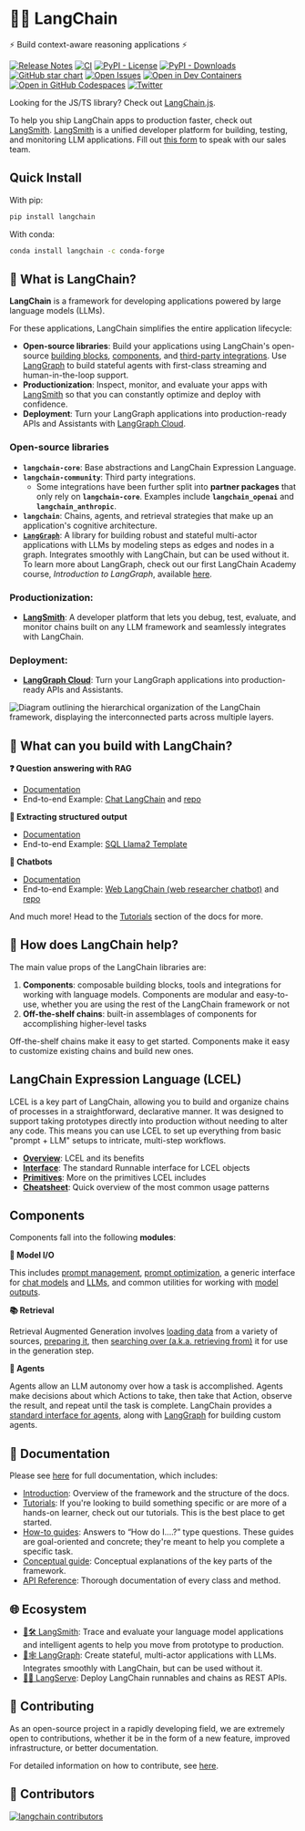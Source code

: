 # 🦜️🔗 LangChain

⚡ Build context-aware reasoning applications ⚡

[![Release Notes](https://img.shields.io/github/release/langchain-ai/langchain?style=flat-square)](https://github.com/langchain-ai/langchain/releases)
[![CI](https://github.com/langchain-ai/langchain/actions/workflows/check_diffs.yml/badge.svg)](https://github.com/langchain-ai/langchain/actions/workflows/check_diffs.yml)
[![PyPI - License](https://img.shields.io/pypi/l/langchain-core?style=flat-square)](https://opensource.org/licenses/MIT)
[![PyPI - Downloads](https://img.shields.io/pypi/dm/langchain-core?style=flat-square)](https://pypistats.org/packages/langchain-core)
[![GitHub star chart](https://img.shields.io/github/stars/langchain-ai/langchain?style=flat-square)](https://star-history.com/#langchain-ai/langchain)
[![Open Issues](https://img.shields.io/github/issues-raw/langchain-ai/langchain?style=flat-square)](https://github.com/langchain-ai/langchain/issues)
[![Open in Dev Containers](https://img.shields.io/static/v1?label=Dev%20Containers&message=Open&color=blue&logo=visualstudiocode&style=flat-square)](https://vscode.dev/redirect?url=vscode://ms-vscode-remote.remote-containers/cloneInVolume?url=https://github.com/langchain-ai/langchain)
[![Open in GitHub Codespaces](https://github.com/codespaces/badge.svg)](https://codespaces.new/langchain-ai/langchain)
[![Twitter](https://img.shields.io/twitter/url/https/twitter.com/langchainai.svg?style=social&label=Follow%20%40LangChainAI)](https://twitter.com/langchainai)

Looking for the JS/TS library? Check out [LangChain.js](https://github.com/langchain-ai/langchainjs).

To help you ship LangChain apps to production faster, check out [LangSmith](https://smith.langchain.com).
[LangSmith](https://smith.langchain.com) is a unified developer platform for building, testing, and monitoring LLM applications.
Fill out [this form](https://www.langchain.com/contact-sales) to speak with our sales team.

## Quick Install

With pip:

```bash
pip install langchain
```

With conda:

```bash
conda install langchain -c conda-forge
```

## 🤔 What is LangChain?

**LangChain** is a framework for developing applications powered by large language models (LLMs).

For these applications, LangChain simplifies the entire application lifecycle:

- **Open-source libraries**: Build your applications using LangChain's open-source [building blocks](https://python.langchain.com/docs/concepts/#langchain-expression-language-lcel), [components](https://python.langchain.com/docs/concepts/), and [third-party integrations](https://python.langchain.com/docs/integrations/platforms/).
  Use [LangGraph](https://langchain-ai.github.io/langgraph/) to build stateful agents with first-class streaming and human-in-the-loop support.
- **Productionization**: Inspect, monitor, and evaluate your apps with [LangSmith](https://docs.smith.langchain.com/) so that you can constantly optimize and deploy with confidence.
- **Deployment**: Turn your LangGraph applications into production-ready APIs and Assistants with [LangGraph Cloud](https://langchain-ai.github.io/langgraph/cloud/).

### Open-source libraries

- **`langchain-core`**: Base abstractions and LangChain Expression Language.
- **`langchain-community`**: Third party integrations.
  - Some integrations have been further split into **partner packages** that only rely on **`langchain-core`**. Examples include **`langchain_openai`** and **`langchain_anthropic`**.
- **`langchain`**: Chains, agents, and retrieval strategies that make up an application's cognitive architecture.
- **[`LangGraph`](https://langchain-ai.github.io/langgraph/)**: A library for building robust and stateful multi-actor applications with LLMs by modeling steps as edges and nodes in a graph. Integrates smoothly with LangChain, but can be used without it. To learn more about LangGraph, check out our first LangChain Academy course, *Introduction to LangGraph*, available [here](https://academy.langchain.com/courses/intro-to-langgraph).

### Productionization:

- **[LangSmith](https://docs.smith.langchain.com/)**: A developer platform that lets you debug, test, evaluate, and monitor chains built on any LLM framework and seamlessly integrates with LangChain.

### Deployment:

- **[LangGraph Cloud](https://langchain-ai.github.io/langgraph/cloud/)**: Turn your LangGraph applications into production-ready APIs and Assistants.

![Diagram outlining the hierarchical organization of the LangChain framework, displaying the interconnected parts across multiple layers.](docs/static/svg/langchain_stack_062024.svg "LangChain Architecture Overview")

## 🧱 What can you build with LangChain?

**❓ Question answering with RAG**

- [Documentation](https://python.langchain.com/docs/tutorials/rag/)
- End-to-end Example: [Chat LangChain](https://chat.langchain.com) and [repo](https://github.com/langchain-ai/chat-langchain)

**🧱 Extracting structured output**

- [Documentation](https://python.langchain.com/docs/tutorials/extraction/)
- End-to-end Example: [SQL Llama2 Template](https://github.com/langchain-ai/langchain-extract/)

**🤖 Chatbots**

- [Documentation](https://python.langchain.com/docs/tutorials/chatbot/)
- End-to-end Example: [Web LangChain (web researcher chatbot)](https://weblangchain.vercel.app) and [repo](https://github.com/langchain-ai/weblangchain)

And much more! Head to the [Tutorials](https://python.langchain.com/docs/tutorials/) section of the docs for more.

## 🚀 How does LangChain help?

The main value props of the LangChain libraries are:

1. **Components**: composable building blocks, tools and integrations for working with language models. Components are modular and easy-to-use, whether you are using the rest of the LangChain framework or not
2. **Off-the-shelf chains**: built-in assemblages of components for accomplishing higher-level tasks

Off-the-shelf chains make it easy to get started. Components make it easy to customize existing chains and build new ones.

## LangChain Expression Language (LCEL)

LCEL is a key part of LangChain, allowing you to build and organize chains of processes in a straightforward, declarative manner. It was designed to support taking prototypes directly into production without needing to alter any code. This means you can use LCEL to set up everything from basic "prompt + LLM" setups to intricate, multi-step workflows.

- **[Overview](https://python.langchain.com/docs/concepts/#langchain-expression-language-lcel)**: LCEL and its benefits
- **[Interface](https://python.langchain.com/docs/concepts/#runnable-interface)**: The standard Runnable interface for LCEL objects
- **[Primitives](https://python.langchain.com/docs/how_to/#langchain-expression-language-lcel)**: More on the primitives LCEL includes
- **[Cheatsheet](https://python.langchain.com/docs/how_to/lcel_cheatsheet/)**: Quick overview of the most common usage patterns

## Components

Components fall into the following **modules**:

**📃 Model I/O**

This includes [prompt management](https://python.langchain.com/docs/concepts/#prompt-templates), [prompt optimization](https://python.langchain.com/docs/concepts/#example-selectors), a generic interface for [chat models](https://python.langchain.com/docs/concepts/#chat-models) and [LLMs](https://python.langchain.com/docs/concepts/#llms), and common utilities for working with [model outputs](https://python.langchain.com/docs/concepts/#output-parsers).

**📚 Retrieval**

Retrieval Augmented Generation involves [loading data](https://python.langchain.com/docs/concepts/#document-loaders) from a variety of sources, [preparing it](https://python.langchain.com/docs/concepts/#text-splitters), then [searching over (a.k.a. retrieving from)](https://python.langchain.com/docs/concepts/#retrievers) it for use in the generation step.

**🤖 Agents**

Agents allow an LLM autonomy over how a task is accomplished. Agents make decisions about which Actions to take, then take that Action, observe the result, and repeat until the task is complete. LangChain provides a [standard interface for agents](https://python.langchain.com/docs/concepts/#agents), along with [LangGraph](https://github.com/langchain-ai/langgraph) for building custom agents.

## 📖 Documentation

Please see [here](https://python.langchain.com) for full documentation, which includes:

- [Introduction](https://python.langchain.com/docs/introduction/): Overview of the framework and the structure of the docs.
- [Tutorials](https://python.langchain.com/docs/tutorials/): If you're looking to build something specific or are more of a hands-on learner, check out our tutorials. This is the best place to get started.
- [How-to guides](https://python.langchain.com/docs/how_to/): Answers to “How do I….?” type questions. These guides are goal-oriented and concrete; they're meant to help you complete a specific task.
- [Conceptual guide](https://python.langchain.com/docs/concepts/): Conceptual explanations of the key parts of the framework.
- [API Reference](https://api.python.langchain.com): Thorough documentation of every class and method.

## 🌐 Ecosystem

- [🦜🛠️ LangSmith](https://docs.smith.langchain.com/): Trace and evaluate your language model applications and intelligent agents to help you move from prototype to production.
- [🦜🕸️ LangGraph](https://langchain-ai.github.io/langgraph/): Create stateful, multi-actor applications with LLMs. Integrates smoothly with LangChain, but can be used without it.
- [🦜🏓 LangServe](https://python.langchain.com/docs/langserve): Deploy LangChain runnables and chains as REST APIs.

## 💁 Contributing

As an open-source project in a rapidly developing field, we are extremely open to contributions, whether it be in the form of a new feature, improved infrastructure, or better documentation.

For detailed information on how to contribute, see [here](https://python.langchain.com/docs/contributing/).

## 🌟 Contributors

[![langchain contributors](https://contrib.rocks/image?repo=langchain-ai/langchain&max=2000)](https://github.com/langchain-ai/langchain/graphs/contributors)
